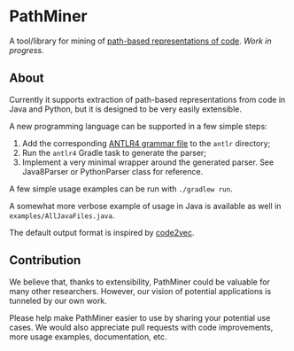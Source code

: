 # PathMiner
A tool/library for mining of [path-based representations of code](https://arxiv.org/pdf/1803.09544.pdf).
*Work in progress.*

## About
Currently it supports extraction of path-based representations from code in Java and Python, but it is designed to be very easily extensible. 

A new programming language can be supported in a few simple steps:
1. Add the corresponding [ANTLR4 grammar file](https://github.com/antlr/grammars-v4) to the `antlr` directory;
2. Run the `antlr4` Gradle task to generate the parser;
3. Implement a very minimal wrapper around the generated parser.
See Java8Parser or PythonParser class for reference.

A few simple usage examples can be run with `./gradlew run`. 

A somewhat more verbose example of usage in Java is available as well in `examples/AllJavaFiles.java`.

The default output format is inspired by [code2vec](https://github.com/tech-srl/code2vec).

## Contribution
We believe that, thanks to extensibility, PathMiner could be valuable for many other researchers. 
However, our vision of potential applications is tunneled by our own work. 

Please help make PathMiner easier to use by sharing your potential use cases. 
We would also appreciate pull requests with code improvements, more usage examples, documentation, etc. 
